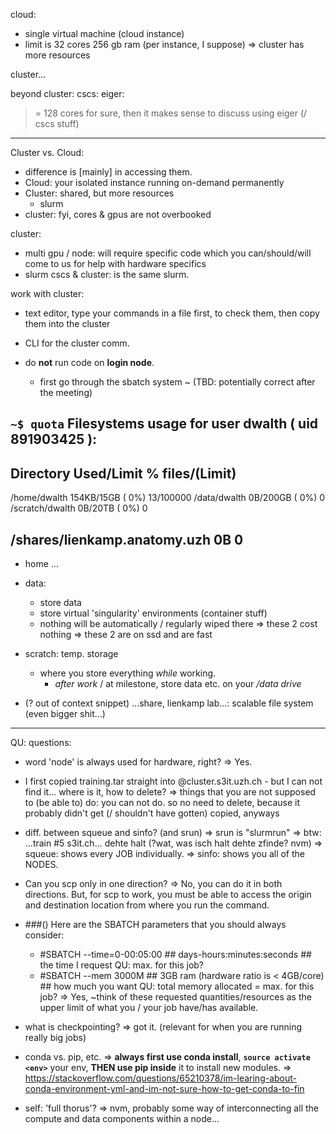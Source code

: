 cloud:
- single virtual machine (cloud instance)
- limit is 32 cores 256 gb ram (per instance, I suppose)
=> cluster has more resources

cluster...

beyond cluster: cscs: eiger:
>= 128 cores for sure, then it makes sense to discuss using eiger (/ cscs stuff)

- - -
Cluster vs. Cloud:
- difference is [mainly] in accessing them.
- Cloud: your isolated instance running on-demand permanently
- Cluster: shared, but more resources
  - slurm
- cluster: fyi, cores & gpus are not overbooked

cluster:
- multi gpu / node: will require specific code which you can/should/will come to us for help with hardware specifics
- slurm cscs & cluster: is the same slurm.

work with cluster:
- text editor, type your commands in a file first, to check them, then copy them into the cluster
- CLI for the cluster comm.

- do **not** run code on **login node**.
  - first go through the sbatch system ~ (TBD: potentially correct after the meeting)

`~$ quota`
Filesystems usage for user dwalth ( uid 891903425 ):
----------------------------------------------------------------------------
Directory                  Used/Limit        %                 files/(Limit)
----------------------------------------------------------------------------
/home/dwalth              154KB/15GB     (  0%)                   13/100000
/data/dwalth                 0B/200GB    (  0%)                    0
/scratch/dwalth              0B/20TB     (  0%)                    0

/shares/lienkamp.anatomy.uzh    0B                                      0
----------------------------------------------------------------------------
- home ...
- data:
  - store data
  - store virtual 'singularity' environments (container stuff)
  - nothing will be automatically / regularly wiped there
=> these 2 cost nothing
=> these 2 are on ssd and are fast
- scratch: temp. storage
  - where you store everything *while* working.
    - *after work* / at milestone, store data etc. on your */data drive*

- (? out of context snippet) ...share, lienkamp lab...: scalable file system (even bigger shit...)

- - -
QU: questions:

- word 'node' is always used for hardware, right?
  => Yes.
- I first copied training.tar straight into <shortname>@cluster.s3it.uzh.ch - but I can not find it... where is it, how to delete?
  => things that you are not supposed to (be able to) do: you can not do. so no need to delete, because it probably didn't get (/ shouldn't have gotten) copied, anyways
- diff. between squeue and sinfo? (and srun)
  => srun is "slurmrun"
    => btw: ...train #5 s3it.ch... dehte halt (?wat, was isch halt dehte zfinde? nvm)
  => squeue: shows every JOB individually.
  => sinfo: shows you all of the NODES.
- Can you scp only in one direction?
  => No, you can do it in both directions. But, for scp to work, you must be able to access the origin and destination location from where you run the command.
- ###() Here are the SBATCH parameters that you should always consider:
  - #SBATCH --time=0-00:05:00   ## days-hours:minutes:seconds  ## the time I request QU: max. for this job?
  - #SBATCH --mem 3000M         ## 3GB ram (hardware ratio is < 4GB/core)  ## how much you want QU: total memory allocated = max. for this job?
  => Yes, ~think of these requested quantities/resources as the upper limit of what you / your job have/has available.
- what is checkpointing?
  => got it. (relevant for when you are running really big jobs)
- conda vs. pip, etc.
  => **always first use conda install**, **`source activate <env>`** your env, **THEN use pip inside** it to install new modules.
  => https://stackoverflow.com/questions/65210378/im-learing-about-conda-environment-yml-and-im-not-sure-how-to-get-conda-to-fin

- self: 'full thorus'?
  => nvm, probably some way of interconnecting all the compute and data components within a node...